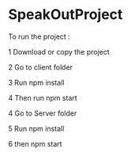 # SpeakOutProject

To run the project :

1 Download or copy the project

2 Go to client folder

3 Run npm install

4 Then run npm start

4 Go to Server folder

5 Run npm install

6 then npm start
